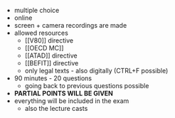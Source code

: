 - multiple choice
- online
- screen + camera recordings are made
- allowed resources
	- [[V80]] directive
	- [[OECD MC]]
	- [[ATAD]] directive
	- [[BEFIT]] directive
	- only legal texts - also digitally (CTRL+F possible)
- 90 minutes - 20 questions
	- going back to previous questions possible
- **PARTIAL POINTS WILL BE GIVEN**
- everything will be included in the exam
	- also the lecture casts
